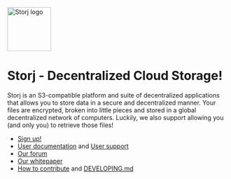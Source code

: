 <picture>
  <source media="(prefers-color-scheme: dark)" srcset="https://github.com/storj/.github/assets/3217669/09ebca09-5e77-44be-ba71-b048b4d13bfb">
  <source media="(prefers-color-scheme: light)" srcset="https://github.com/storj/.github/assets/3217669/db6a76c8-a8f8-4396-8ff1-be24f9cf54a5">
  <img alt="Storj logo" src="https://github.com/storj/.github/assets/3217669/db6a76c8-a8f8-4396-8ff1-be24f9cf54a5" height="100">
</picture>

# Storj - Decentralized Cloud Storage!

Storj is an S3-compatible platform and suite of decentralized applications that
allows you to store data in a secure and decentralized manner. Your files are
encrypted, broken into little pieces and stored in a global decentralized
network of computers. Luckily, we also support allowing you (and only you) to
retrieve those files!

* [Sign up!](https://www.storj.io)
* [User documentation](https://docs.storj.io) and [User support](https://supportdcs.storj.io)
* [Our forum](https://forum.storj.io)
* [Our whitepaper](https://www.storj.io/storjv3.pdf)
* [How to contribute](https://github.com/storj/storj/wiki) and [DEVELOPING.md](https://github.com/storj/storj/blob/main/DEVELOPING.md)

